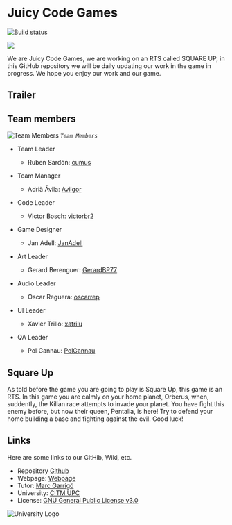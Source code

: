 # Juicy Code Games
[![Build status](https://ci.appveyor.com/api/projects/status/jpka2pcwthvf5oqg?svg=true)](https://ci.appveyor.com/project/cumus/juicy-code-games-project-2)

![](https://github.com/cumus/Juicy-Code-Games_Project-2/blob/master/WikiResources/Home%20page%20picts/team%20logo1%20sin%20fondo.png)


We are Juicy Code Games, we are working on an RTS called SQUARE UP, in this GitHub repository we will be daily updating our work in the game in progress. We hope you enjoy our work and our game.

## Trailer



## Team members

![Team Members](https://github.com/cumus/Juicy-Code-Games_Project-2/blob/master/WikiResources/Home%20page%20picts/IMG_5071.JPG)
_`Team Members`_

* Team Leader
  * Ruben Sardón: [cumus](https://github.com/cumus)
  
* Team Manager
  * Adrià Ávila: [Avilgor](https://github.com/Avilgor)
  
* Code Leader
  * Victor Bosch: [victorbr2](https://github.com/victorbr2)
  
* Game Designer
  * Jan Adell: [JanAdell](https://github.com/JanAdell)
  
* Art Leader
  * Gerard Berenguer: [GerardBP77](https://github.com/GerardBP77)
  
* Audio Leader
  * Oscar Reguera: [oscarrep](https://github.com/oscarrep)
  
* UI Leader
  * Xavier Trillo: [xatrilu](https://github.com/xatrilu)
  
* QA Leader
  * Pol Gannau: [PolGannau](https://github.com/PolGannau)
  
## Square Up
As told before the game you are going to play is Square Up, this game is an RTS. In this game you are calmly on your home planet, Orberus, when, suddently, the Kilian race attempts to invade your planet. You have fight this enemy before, but now their queen, Pentalia, is here! Try to defend your home building a base and fighting against the evil. Good luck!

## Links
Here are some links to our GitHib, Wiki, etc.
* Repository [Github](https://github.com/PolGannau/Juicy-Code-Games_Project-2)
* Webpage: [Webpage](https://polgannau.github.io/Juicy-Code-Games_Project-2/)
* Tutor: [Marc Garrigó](https://github.com/markitus18)
* University: [CITM UPC](https://www.citm.upc.edu/)
* License: [GNU General Public License v3.0](https://github.com/PolGannau/Juicy-Code-Games_Project-2/blob/master/LICENSE)

![University Logo](https://www.citm.upc.edu/templates/new/img/logoCITM.png?1401879059) 
